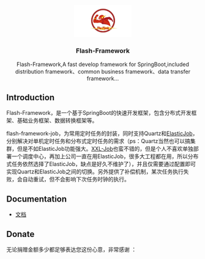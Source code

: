 <p align="center" >
    <img src="https://raw.githubusercontent.com/zhurongguang/flash-framework/master/doc/logo.jpg" width="150">
    <h3 align="center">Flash-Framework</h3>
    <p align="center">
        Flash-Framework,A fast develop framework for SpringBoot,included distribution framework、common business framework、data transfer framework...
    </p>
</p>



## Introduction
Flash-Framework，是一个基于SpringBoot的快速开发框架，包含分布式开发框架、基础业务框架、数据转换框架等。

flash-framework-job，为常用定时任务的封装，同时支持Quartz和[ElasticJob](<http://elasticjob.io/index_zh.html>)，分别解决对单机定时任务和分布式定时任务的需求（ps：Quartz当然也可以搞集群，但是不如ElasticJob功能强大。[XXL-Job](<https://www.xuxueli.com/xxl-job/>)也蛮不错的，但是个人不喜欢单独部署一个调度中心，再加上公司一直在用ElasticJob，很多大工程都在用，所以分布式任务依然选择了ElasticJob，缺点是好久不维护了），并且仅需要通过配置即可实现Quartz和ElasticJob之间的切换。另外提供了补偿机制，某次任务执行失败，会自动重试，但不会影响下次任务时钟的执行。


## Documentation
- [文档](https://github.com/zhurongguang/flash-framework-job/blob/master/doc/doc.md)


## Donate
无论捐赠金额多少都足够表达您这份心意，非常感谢 ：